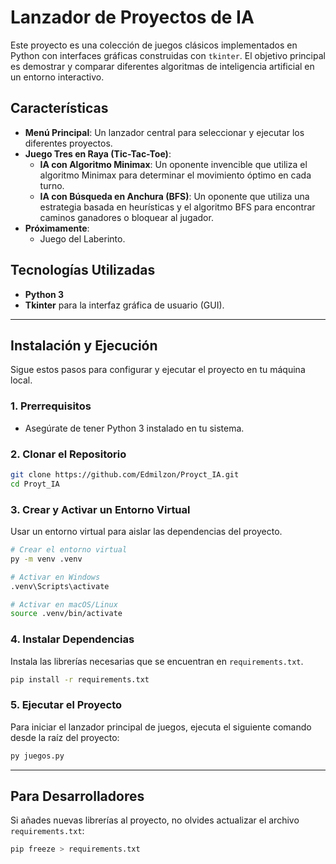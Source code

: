 # Lanzador de Proyectos de IA

Este proyecto es una colección de juegos clásicos implementados en Python con interfaces gráficas construidas con `tkinter`. El objetivo principal es demostrar y comparar diferentes algoritmas de inteligencia artificial en un entorno interactivo.

## Características

*   **Menú Principal**: Un lanzador central para seleccionar y ejecutar los diferentes proyectos.
*   **Juego Tres en Raya (Tic-Tac-Toe)**:
    *   **IA con Algoritmo Minimax**: Un oponente invencible que utiliza el algoritmo Minimax para determinar el movimiento óptimo en cada turno.
    *   **IA con Búsqueda en Anchura (BFS)**: Un oponente que utiliza una estrategia basada en heurísticas y el algoritmo BFS para encontrar caminos ganadores o bloquear al jugador.
*   **Próximamente**:
    *   Juego del Laberinto.

## Tecnologías Utilizadas

*   **Python 3**
*   **Tkinter** para la interfaz gráfica de usuario (GUI).

---

## Instalación y Ejecución

Sigue estos pasos para configurar y ejecutar el proyecto en tu máquina local.

### 1. Prerrequisitos

*   Asegúrate de tener Python 3 instalado en tu sistema.

### 2. Clonar el Repositorio

```bash
git clone https://github.com/Edmilzon/Proyct_IA.git
cd Proyt_IA
```

### 3. Crear y Activar un Entorno Virtual

Usar un entorno virtual para aislar las dependencias del proyecto.

```bash
# Crear el entorno virtual
py -m venv .venv

# Activar en Windows
.venv\Scripts\activate

# Activar en macOS/Linux
source .venv/bin/activate
```

### 4. Instalar Dependencias

Instala las librerías necesarias que se encuentran en `requirements.txt`.

```bash
pip install -r requirements.txt
```

### 5. Ejecutar el Proyecto

Para iniciar el lanzador principal de juegos, ejecuta el siguiente comando desde la raíz del proyecto:

```bash
py juegos.py
```








---

## Para Desarrolladores

Si añades nuevas librerías al proyecto, no olvides actualizar el archivo `requirements.txt`:

```bash
pip freeze > requirements.txt
```